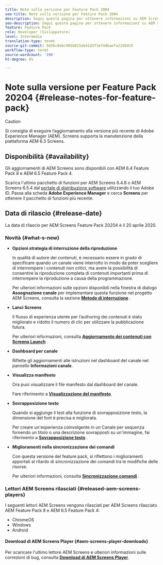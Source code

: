 ```yaml
---
title: Note sulla versione per Feature Pack 2004
seo-title: Note sulla versione per Feature Pack 2004
description: Segui questa pagina per ottenere informazioni su AEM Screens Feature Pack 20204 rilasciato il 20 aprile 2020.
seo-description: Segui questa pagina per ottenere informazioni su AEM Screens Feature Pack 20204 rilasciato il 20 aprile 2020.
feature: Feature Pack
role: Developer (Sviluppatore)
level: Intermedio
translation-type: tm+mt
source-git-commit: 9d36c0ebc985b815ab41d3f3ef44baefa22db915
workflow-type: tm+mt
source-wordcount: '396'
ht-degree: 6%

---
```



# Note sulla versione per Feature Pack 20204 {#release-notes-for-feature-pack}

>[!CAUTION]
>
>Si consiglia di eseguire l’aggiornamento alla versione più recente di Adobe Experience Manager (AEM). Screens supporta la manutenzione della piattaforma AEM 6.3 Screens.

## Disponibilità {#availability}

Gli aggiornamenti di AEM Screens sono disponibili con AEM 6.4 Feature Pack 8 e AEM 6.5 Feature Pack 4.

Scarica l&#39;ultimo pacchetto di funzioni per AEM Screens 6.4.8 o AEM Screens 6.5.4 dal [portale di distribuzione software](https://experience.adobe.com/#/downloads/content/software-distribution/en/aem.html) utilizzando il tuo Adobe ID. Passa alla scheda **Adobe Experience Manager** e cerca **Screens** per ottenere il pacchetto di funzioni più recente.

## Data di rilascio {#release-date}

La data di rilascio per AEM Screens Feature Pack 20204 è il 20 aprile 2020.

### Novità {#what-s-new}

* **Opzioni strategia di interruzione della riproduzione**

   In qualità di autore dei contenuti, è necessario essere in grado di specificare quando un canale viene interrotto in modo da poter scegliere di interrompere i contenuti non critici, ma avere la possibilità di consentire la riproduzione completa di contenuti importanti prima di interrompere la riproduzione a causa della programmazione.

   Per ulteriori informazioni sulle opzioni disponibili nella finestra di dialogo **Assegnazione canale** per implementare questa funzione nel progetto AEM Screens, consulta la sezione **[Metodo di interruzione](/help/user-guide/channel-assignment.md#interruption-method-channel)** .

* **Lanci Screens**

   Il flusso di esperienza utente per l’authoring dei contenuti è stato migliorato e ridotto il numero di clic per utilizzare la pubblicazione futura.

   Per ulteriori informazioni, consulta **[Aggiornamento dei contenuti con Screens Launch](launches.md)** .

* **Dashboard per canale**

   Riflette gli aggiornamenti alle istruzioni nel dashboard del canale nel pannello **Informazioni canale**.


* **Visualizza manifesto**

   Ora puoi visualizzare il file manifesto dal dashboard del canale.

   Fare riferimento a **[Visualizzazione del manifesto](/help/user-guide/managing-channels.md#view-manifest)**.

* **Sovrapposizione testo**

   Quando si aggiunge il test alla funzione di sovrapposizione testo, la dimensione del font è precisa e migliorata.

   Per creare un&#39;esperienza coinvolgente in un Canale per sequenza fornendo un titolo o una descrizione sovrapposti su un&#39;immagine, fai riferimento a **[Sovrapposizione testo](text-overlay.md)** .

* **Miglioramenti nella sincronizzazione dei comandi**

   Con questa versione del feature pack, si riflettono i miglioramenti apportati al ritardo di sincronizzazione dei comandi tra le modifiche delle risorse.

   Per ulteriori informazioni, consulta **[Sincronizzazione comandi](using-command-sync.md)** .

### Lettori AEM Screens rilasciati {#released-aem-screens-players}

I seguenti lettori AEM Screens vengono rilasciati per AEM Screens rilasciato AEM Feature Pack 8 e AEM 6.5 Feature Pack 4:

* ChromeOS
* Windows
* Android

#### Download di AEM Screens Player {#aem-screens-player-downloads}

Per scaricare l&#39;ultimo lettore AEM Screens e ulteriori informazioni sulle correzioni di bug, consulta **[Download di AEM Screens Player](https://download.macromedia.com/screens/)**.
